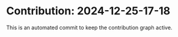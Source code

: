 # Contribution: 2024-12-25-17-18
This is an automated commit to keep the contribution graph active.
